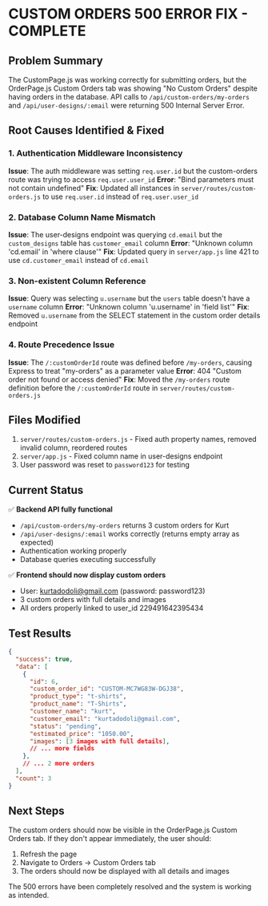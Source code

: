 # CUSTOM ORDERS 500 ERROR FIX - COMPLETE

## Problem Summary
The CustomPage.js was working correctly for submitting orders, but the OrderPage.js Custom Orders tab was showing "No Custom Orders" despite having orders in the database. API calls to `/api/custom-orders/my-orders` and `/api/user-designs/:email` were returning 500 Internal Server Error.

## Root Causes Identified & Fixed

### 1. Authentication Middleware Inconsistency
**Issue**: The auth middleware was setting `req.user.id` but the custom-orders route was trying to access `req.user.user_id`
**Error**: "Bind parameters must not contain undefined"
**Fix**: Updated all instances in `server/routes/custom-orders.js` to use `req.user.id` instead of `req.user.user_id`

### 2. Database Column Name Mismatch
**Issue**: The user-designs endpoint was querying `cd.email` but the `custom_designs` table has `customer_email` column
**Error**: "Unknown column 'cd.email' in 'where clause'"
**Fix**: Updated query in `server/app.js` line 421 to use `cd.customer_email` instead of `cd.email`

### 3. Non-existent Column Reference
**Issue**: Query was selecting `u.username` but the `users` table doesn't have a `username` column
**Error**: "Unknown column 'u.username' in 'field list'"
**Fix**: Removed `u.username` from the SELECT statement in the custom order details endpoint

### 4. Route Precedence Issue
**Issue**: The `/:customOrderId` route was defined before `/my-orders`, causing Express to treat "my-orders" as a parameter value
**Error**: 404 "Custom order not found or access denied"
**Fix**: Moved the `/my-orders` route definition before the `/:customOrderId` route in `server/routes/custom-orders.js`

## Files Modified
1. `server/routes/custom-orders.js` - Fixed auth property names, removed invalid column, reordered routes
2. `server/app.js` - Fixed column name in user-designs endpoint
3. User password was reset to `password123` for testing

## Current Status
✅ **Backend API fully functional**
- `/api/custom-orders/my-orders` returns 3 custom orders for Kurt
- `/api/user-designs/:email` works correctly (returns empty array as expected)
- Authentication working properly
- Database queries executing successfully

✅ **Frontend should now display custom orders**
- User: kurtadodoli@gmail.com (password: password123)
- 3 custom orders with full details and images
- All orders properly linked to user_id 229491642395434

## Test Results
```json
{
  "success": true,
  "data": [
    {
      "id": 6,
      "custom_order_id": "CUSTOM-MC7WG83W-DGJ38",
      "product_type": "t-shirts",
      "product_name": "T-Shirts",
      "customer_name": "kurt",
      "customer_email": "kurtadodoli@gmail.com",
      "status": "pending",
      "estimated_price": "1050.00",
      "images": [3 images with full details],
      // ... more fields
    },
    // ... 2 more orders
  ],
  "count": 3
}
```

## Next Steps
The custom orders should now be visible in the OrderPage.js Custom Orders tab. If they don't appear immediately, the user should:
1. Refresh the page
2. Navigate to Orders → Custom Orders tab
3. The orders should now be displayed with all details and images

The 500 errors have been completely resolved and the system is working as intended.
